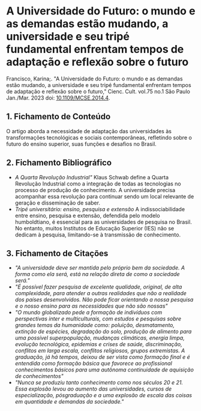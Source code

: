 # A Universidade do Futuro: o mundo e as demandas estão mudando, a universidade e seu tripé fundamental enfrentam tempos de adaptação e reflexão sobre o futuro

Francisco, Karina;. "A Universidade do Futuro: o mundo e as demandas estão mudando, a universidade e seu tripé fundamental enfrentam tempos de adaptação e reflexão sobre o futuro," Cienc. Cult. vol.75 no.1 São Paulo Jan./Mar. 2023 doi: [10.1109/MCSE.2014.4](http://cienciaecultura.bvs.br/scielo.php?script=sci_arttext&pid=S0009-67252023000100014).

## 1. Fichamento de Conteúdo

O artigo aborda a necessidade de adaptação das universidades às transformações tecnológicas e sociais contemporâneas, refletindo sobre o futuro do ensino superior, suas funções e desafios no Brasil.

## 2. Fichamento Bibliográfico

* _A Quarta Revolução Industrial"_ Klaus Schwab define a Quarta Revolução Industrial como a integração de todas as tecnologias no processo de produção de conhecimento. A universidade precisa acompanhar essa revolução para continuar sendo um local relevante de geração e disseminação de saber.
* _Tripé universitário: ensino, pesquisa e extensão_  A indissociabilidade entre ensino, pesquisa e extensão, defendida pelo modelo humboldtiano, é essencial para as universidades de pesquisa no Brasil. No entanto, muitos Institutos de Educação Superior (IES) não se dedicam à pesquisa, limitando-se à transmissão de conhecimento.

## 3. Fichamento de Citações
* _"A universidade deve ser mantida pelo próprio bem da sociedade. A forma como ela será, está na relação direta de como a sociedade será."_
* _"É possível fazer pesquisa de excelente qualidade, original, de alta complexidade, para atender a outras realidades que não a realidade dos países desenvolvidos. Não pode ficar orientando a nossa pesquisa e o nosso ensino para as necessidades que não são nossas"_
* _"O mundo globalizado pede a formação de indivíduos com perspectivas inter e multiculturais, com estudos e pesquisas sobre grandes temas da humanidade como: poluição, desmatamento, extinção de espécies, degradação do solo, produção de alimento para uma possível superpopulação, mudanças climáticas, energia limpa, evolução tecnológica, epidemias e crises de saúde, discriminação, conflitos em larga escala, conflitos religiosos, grupos extremistas. A graduação, já há tempos, deixou de ser vista como formação final e é entendida como formação básica que favorece ao profissional conhecimentos básicos para uma autônoma continuidade de aquisição de conhecimentos"_
* _"Nunca se produziu tanto conhecimento como nos séculos 20 e 21. Essa explosão levou ao aumento das universidades, cursos de especialização, pósgraduação e a uma explosão de escala das coisas em quantidade e demandas da sociedade."_

